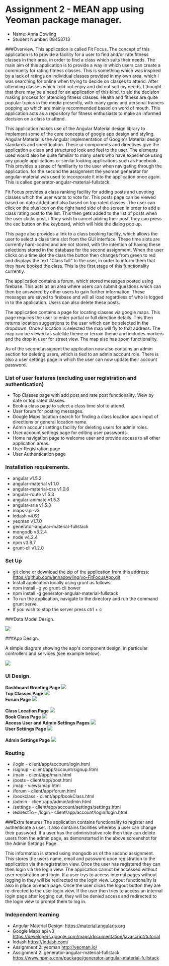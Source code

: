 # Assignment 2 - MEAN app using Yeoman package manager.

+ Name: Anna Dowling
+ Student Number: 08453713

###Overview.
This application is called Fit Focus. The concept of this application is to provide a facility for a user to find and/or rate fitness classes in their area,
in order to find a class which suits their needs.
The main aim of this application is to provide a way in which users can create a community for rating fitness classes. This is something which was inspired by
a lack of ratings on individual classes provided in my own area, which I was searching for online when trying to decide on classes to attend.
After attending classes which I did not enjoy and did not suit my needs, I thought that there may be a need for an application of this kind, to aid the decision making process for 
attending fitness classes. Health and fitness are quite popular topics in the media presently, with many gyms and personal trainers popping up which are mainly recommended based on word of mouth.
This application acts as a repository for fitness enthusiasts to make an informed decision on a class to attend.

This application makes use of the Angular Material design library to implement some of the core concepts of google app design and styling. Angular Material is the Angular implementation of 
Google's Material design standards and specification. These ui-components and directives give the application a clean and structured look and feel to the user.
The elements used would also be quite familiar to many users who have experience using any google applications or similar looking applications such as Facebook.
This provides a sense of familiarity to the user when navigating through the application. for the second the assignment the yeoman generator for angular-material was used to incorporate it into the application once again.
This is called generator-angular-material-fullstack.

Fit Focus provides a class ranking facility for adding posts and upvoting classes which the user wants to vote for.
This posts page can be viewed based on date added and also based on top rated classes. The user can click on the plus icon on the right hand side of the screen in order to add a class rating post
to the list. This then gets added to the list of posts when the user clicks post. i fthey wish to cancel adding their post, they can press the esc button on the keyboard, which will hide the dialog pop up.

This page also provides a link to a class booking facility, which allows the user to select a class time slot from the GUI interface. These time slots are currently hard-coded and are not stored,
with the intention of having these selections stored in the database for the second assignment. When the user clicks on a time slot the class the button then changes from green to red and displays
the text "Class full" to the user, in order to inform them that they have booked the class. This is the first stage of this functionality currently.

The application contains a forum, which stored messages posted using firebase. This acts as an area where users can submit questions which can then be answered by other users to gain further information.
These messages are saved to firebase and will all load regardless of who is logged in to the application. Users can also delete these posts.

The application contains a page for locating classes via google maps. This page requires the user to enter partial or full direction details.
This then returns location suggestions to the user which can be selected in the dropdown. 
Once a location is selected the map will fly to that address. The map can be viewed as satellite theme or terrain theme and includes markers and the drop in user for street view.
The map also has zoom functionality.

As of the second assignent the application now also contains an admin section for deleting users, which is tied to an admin account role. There is also a user settings page
in which the user can now update their account password.

### List of user features (excluding user registration and authentication)
 
 + Top Classes page with add post and rate post functionality. View by date or top rated classes.
 + Book a class page to select a class time slot to attend.
 + User forum for posting messages.
 + Google Maps location search for finding a class location upon input of directions or general location name.
 + Admin account settings facility for deleting users for admin roles.
 + User account settings page for editing user passwords.
 + Home navigation page to welcome user and provide access to all other application areas.
 + User Registration page
 + User Authentication page
 
### Installation requirements.
+ angular v1.5.2
+ angular-material v1.1.0
+ angular-material-css v1.0.6
+ angular-route v1.5.3
+ angular-animate v1.5.3
+ angular-aria v1.5.3
+ maps-api-v3
+ lodash v4.6.1
+ yeoman v1.7.0
+ generator-angular-material-fullstack
+ mongodb v3.2.4
+ node v4.2.4
+ npm v3.8.7
+ grunt-cli v1.2.0


### Set Up
+ git clone or download the zip of the application from this address: https://github.com/annadowling/yo-FitFocusApp.git
+ Install application locally using grunt as follows:
+ npm install –g yo grunt-cli bower
+ npm install -g generator-angular-material-fullstack
+ To run the application, navigate to the directory and run the command grunt serve.
+ If you wish to stop the server press ctrl + c


###Data Model Design.

![][image1]

###App Design.

A simple diagram showing the app's component design, in particular controllers and services (see example below).

![][image2]

### UI Design.

<b>Dashboard Greeting Page</b>
![][image3]
<br>
<b>Top Classes Page</b>
![][image4]
<br>
<b>Forum Page</b>
![][image5]
<br>
<br>
<b>Class Location Page</b>
![][image6]
<br>
<b>Book Class Page</b>
![][image7]
<br>
<b>Access User and Admin Settings Pages</b>
![][image9]
<br>
<b>User Settings Page</b>
![][image10]
<br>
<br>
<b>Admin Settings Page</b>
![][image8]
<br>
    

### Routing

+ /login - client/app/account/login.html
+ /signup - client/app/account/signup.html
+ /main - client/app/main.html
+ /posts - client/app/post.html
+ /map - views/map.html
+ /forum - client/app/forum.html
+ /bookclass - client/app/bookClass.html
+ /admin - client/app/admin/admin.html
+ /settings - client/app/account/settings/settings.html
+ redirectTo - /login - client/app/account/login/login.html

###Extra features
The application contains functionality to register and authenticate a user.
It also contains facilities whereby a user can change their password. If a user has the administrative role then they can delete users from the admin page, as demonstarted in the above screenshot
for the Admin Settings Page.

This information is stored using mongodb as of the second assignment. This stores the users name, email and password upon registration to the application via the registration view.
Once the user has registered they can then login via the login view. The application cannot be accessed without user registration and login. If a user trys to access internal pages without logging in
they will be redirected to the login view. Logout functionality is also in place on each page. Once the user clicks the logout button they are re-directed to the user login view.
If the user then tries to access an internal login page after logging out, they will be denied access and redirected to the login view to prompt them to log in.

### Independent learning

+ Angular Material Design: https://material.angularjs.org
+ Google Maps api v3 https://developers.google.com/maps/documentation/javascript/tutorial
+ lodash https://lodash.com/
+ Assignment 2: yeoman http://yeoman.io/
+ Assignment 2: generator-angular-material-fullstack https://www.npmjs.com/package/generator-angular-material-fullstack

[image1]: ./datamodel.png
[image2]: ./appdesign.png
[image3]: ./dashboardview.png
[image4]: ./postsview.png
[image5]: ./forumview.png
[image6]: ./mapview.png
[image7]: ./bookclassview.png
[image8]: ./admisettingsview.png
[image9]: ./accessAccountSettingsviews.png
[image10]: ./usersettingsview.png


